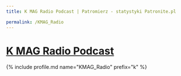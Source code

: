 ```yaml
---
title: K MAG Radio Podcast | Patromierz - statystyki Patronite.pl

permalink: /KMAG_Radio
---
```


# [K MAG Radio Podcast](https://patronite.pl/KMAG_Radio)

{% include profile.md name="KMAG_Radio" prefix="k" %}
